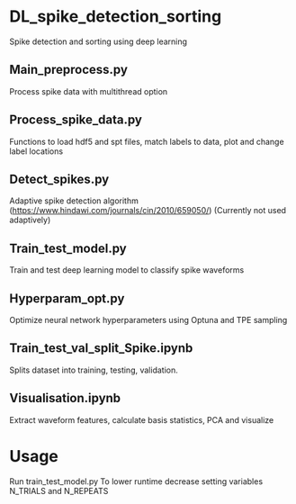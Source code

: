 # DL_spike_detection_sorting
Spike detection and sorting using deep learning
## Main_preprocess.py
Process spike data with multithread option
## Process_spike_data.py
Functions to load hdf5 and spt files, match labels to data, plot and change label locations
## Detect_spikes.py
Adaptive spike detection algorithm (https://www.hindawi.com/journals/cin/2010/659050/)
(Currently not used adaptively)
## Train_test_model.py
Train and test deep learning model to classify spike waveforms
## Hyperparam_opt.py
Optimize neural network hyperparameters using Optuna and TPE sampling
## Train_test_val_split_Spike.ipynb
Splits dataset into training, testing, validation.
## Visualisation.ipynb
Extract waveform features, calculate basis statistics, PCA and visualize
# Usage
Run train_test_model.py
To lower runtime decrease setting variables N_TRIALS and N_REPEATS



